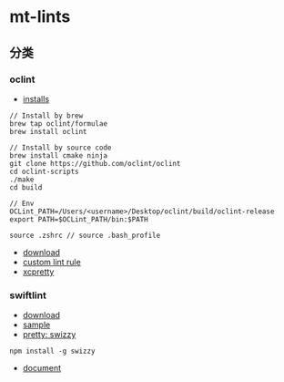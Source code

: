 # mt-lints

## 分类

### oclint

- [installs]()
```
// Install by brew
brew tap oclint/formulae
brew install oclint

// Install by source code
brew install cmake ninja
git clone https://github.com/oclint/oclint
cd oclint-scripts
./make
cd build

// Env
OCLint_PATH=/Users/<username>/Desktop/oclint/build/oclint-release
export PATH=$OCLint_PATH/bin:$PATH

source .zshrc // source .bash_profile
```
- [download](https://github.com/oclint/oclint/releases/tag/v20.11)
- [custom lint rule](https://juejin.cn/post/6844903853775650830)
- [xcpretty]()


### swiftlint

- [download](https://github.com/realm/SwiftLint)
- [sample](https://github.com/muyexi/SwiftLinter)
- [pretty: swizzy]()
```
npm install -g swizzy
```
- [document](https://realm.github.io/SwiftLint/Enums/RuleKind.html)
